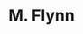 ---
layout: page
title: M. Flynn
description: Grinnell '26, CS/Math. Summer '24
img: assets/img/photo_5.jpeg
importance: 1
category: alumni
related_publications: false
---